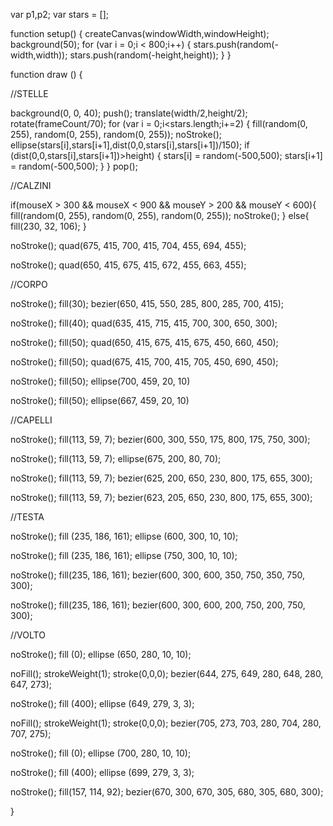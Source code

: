 var p1,p2;
var stars = [];

function setup() {
  createCanvas(windowWidth,windowHeight); 
  background(50);
  for (var i = 0;i < 800;i++) {
    stars.push(random(-width,width));
    stars.push(random(-height,height));
  }
}  

function draw () {

//STELLE
  
background(0, 0, 40);
  push();
  translate(width/2,height/2);
  rotate(frameCount/70);
  for (var i = 0;i<stars.length;i+=2) {
    fill(random(0, 255), random(0, 255), random(0, 255));
    noStroke();
    ellipse(stars[i],stars[i+1],dist(0,0,stars[i],stars[i+1])/150);
    if (dist(0,0,stars[i],stars[i+1])>height) {
      stars[i] = random(-500,500);
      stars[i+1] = random(-500,500);
    }
  }
  pop();

//CALZINI

if(mouseX > 300 && mouseX < 900 && mouseY > 200 && mouseY < 600){
    fill(random(0, 255), random(0, 255), random(0, 255));
    noStroke();
  }
  else{
    fill(230, 32, 106);
  }
    
noStroke();
quad(675, 415, 700, 415, 704, 455, 694, 455);
  
noStroke();
quad(650, 415, 675, 415, 672, 455, 663, 455);
  
  
//CORPO
  
noStroke();
fill(30);
bezier(650, 415, 550, 285, 800, 285, 700, 415); 

noStroke();
fill(40);
quad(635, 415, 715, 415, 700, 300, 650, 300);

noStroke();
fill(50);
quad(650, 415, 675, 415, 675, 450, 660, 450);

noStroke();
fill(50);
quad(675, 415, 700, 415, 705, 450, 690, 450);

noStroke();
fill(50);
ellipse(700, 459, 20, 10)

noStroke();
fill(50);
ellipse(667, 459, 20, 10)

//CAPELLI

noStroke();
fill(113, 59, 7);
bezier(600, 300, 550, 175, 800, 175, 750, 300);

noStroke();
fill(113, 59, 7);
ellipse(675, 200, 80, 70);

noStroke();
fill(113, 59, 7);
bezier(625, 200, 650, 230, 800, 175, 655, 300);

noStroke();
fill(113, 59, 7);
bezier(623, 205, 650, 230, 800, 175, 655, 300);
  
//TESTA  

noStroke();
fill (235, 186, 161);
ellipse (600, 300, 10, 10);
  
noStroke();
fill (235, 186, 161);
ellipse (750, 300, 10, 10);

noStroke();
fill(235, 186, 161);
bezier(600, 300, 600, 350, 750, 350, 750, 300);

noStroke();
fill(235, 186, 161);
bezier(600, 300, 600, 200, 750, 200, 750, 300);
  
//VOLTO
  
noStroke();
fill (0);
ellipse (650, 280, 10, 10);

noFill();
strokeWeight(1);
stroke(0,0,0);
bezier(644, 275, 649, 280, 648, 280, 647, 273);

noStroke();
fill (400);
ellipse (649, 279, 3, 3);


noFill();
strokeWeight(1);
stroke(0,0,0);
bezier(705, 273, 703, 280, 704, 280, 707, 275);

noStroke();
fill (0);
ellipse (700, 280, 10, 10);

noStroke();
fill (400);
ellipse (699, 279, 3, 3);

noStroke();
fill(157, 114, 92);
bezier(670, 300, 670, 305, 680, 305, 680, 300);

}

